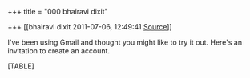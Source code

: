 +++
title = "000 bhairavi dixit"

+++
[[bhairavi dixit	2011-07-06, 12:49:41 [Source](https://groups.google.com/g/bvparishat/c/qeos3iTkW2c)]]



I've been using Gmail and thought you might like to try it out. Here's an invitation to create an account.

  
  

[TABLE]

